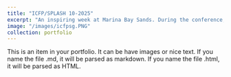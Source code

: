 ```yaml
---
title: "ICFP/SPLASH 10-2025"
excerpt: "An inspiring week at Marina Bay Sands. During the conference, someone asked me, "What kind of research would you do if I did't have to worry about graduation, work, or money?". Having been anxious for months about the research before the event, my instinctive reply was, " I wouldn't do research". Yet the question lingered throughout the week. Reflecting on my PhD journey and how I reached me current path, I realized that what I have now and what I am doing is already what I truly enjoy. This picture was taken on the first day of the conference with my advisor and labmates."
image: "/images/icfpsg.PNG"
collection: portfolio
---
```


This is an item in your portfolio. It can be have images or nice text. If you name the file .md, it will be parsed as markdown. If you name the file .html, it will be parsed as HTML. 
